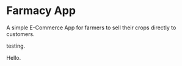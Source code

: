 # Farmacy App

A simple E-Commerce App for farmers to sell their crops directly to customers.

testing.

Hello.